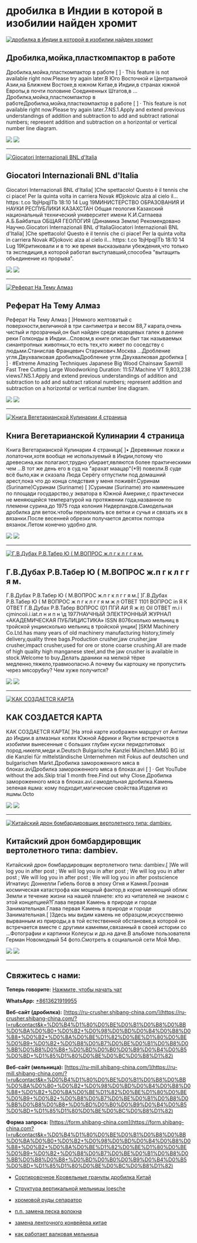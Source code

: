 # дробилка в Индии в которой в изобилии найден хромит

<a href="https://swt.shibang-china.com/?l=ru&img&k=%D0%B4%D1%80%D0%BE%D0%B1%D0%B8%D0%BB%D0%BA%D0%B0+%D0%B2+%D0%98%D0%BD%D0%B4%D0%B8%D0%B8+%D0%B2+%D0%BA%D0%BE%D1%82%D0%BE%D1%80%D0%BE%D0%B9+%D0%B2+%D0%B8%D0%B7%D0%BE%D0%B1%D0%B8%D0%BB%D0%B8%D0%B8+%D0%BD%D0%B0%D0%B9%D0%B4%D0%B5%D0%BD+%D1%85%D1%80%D0%BE%D0%BC%D0%B8%D1%82" target="_blank">![дробилка в Индии в которой в изобилии найден хромит](http://static.shibang-china.com/all-800x300/1217.jpg)</a>

## Дробилка,мойка,пласткомпактор в работе
Дробилка,мойка,пласткомпактор в работе [ ]&nbsp;&#0183;&#32;This feature is not available right now.Please try again later.В Юго Восточной и Центральной Азии,на Ближнем Востоке,в южном Китае,в Индии,в странах южной Европы,в почти половине Соединенных Штатов,в …Дробилка,мойка,пласткомпактор в работеДробилка,мойка,пласткомпактор в работе [ ]&nbsp;&#0183;&#32;This feature is not available right now.Please try again later.7.NS.1.Apply and extend previous understandings of addition and subtraction to add and subtract rational numbers; represent addition and subtraction on a horizontal or vertical number line diagram.


<a href="https://whatsapp.shibangsoft.com/WhatsApp.php" target="_blank" title="WhatsApp">![](http://static.shibang-china.com/icon/whatsapp.png)</a> <a href="https://swt.shibang-china.com/?l=ru&icon&k=%D0%B4%D1%80%D0%BE%D0%B1%D0%B8%D0%BB%D0%BA%D0%B0+%D0%B2+%D0%98%D0%BD%D0%B4%D0%B8%D0%B8+%D0%B2+%D0%BA%D0%BE%D1%82%D0%BE%D1%80%D0%BE%D0%B9+%D0%B2+%D0%B8%D0%B7%D0%BE%D0%B1%D0%B8%D0%BB%D0%B8%D0%B8+%D0%BD%D0%B0%D0%B9%D0%B4%D0%B5%D0%BD+%D1%85%D1%80%D0%BE%D0%BC%D0%B8%D1%82" target="_blank">![](http://static.shibang-china.com/icon/chat-ru.png)</a>

---

<a href="https://swt.shibang-china.com/?l=ru&img&k=%D0%B4%D1%80%D0%BE%D0%B1%D0%B8%D0%BB%D0%BA%D0%B0+%D0%B2+%D0%98%D0%BD%D0%B4%D0%B8%D0%B8+%D0%B2+%D0%BA%D0%BE%D1%82%D0%BE%D1%80%D0%BE%D0%B9+%D0%B2+%D0%B8%D0%B7%D0%BE%D0%B1%D0%B8%D0%BB%D0%B8%D0%B8+%D0%BD%D0%B0%D0%B9%D0%B4%D0%B5%D0%BD+%D1%85%D1%80%D0%BE%D0%BC%D0%B8%D1%82" target="_blank">![Giocatori Internazionali BNL d'Italia](http://static.shibang-china.com/all-800x300/83.jpg)</a>

## Giocatori Internazionali BNL d'Italia
Giocatori Internazionali BNL d'Italia[ ]Che spettacolo! Questo &#232; il tennis che ci piace! Per la quinta volta in carriera Novak #Djokovic alza al cielo il… https: t.co 1bjHpqjlTb 18:10 14 Lug 19МИНИСТЕРСТВО ОБРАЗОВАНИЯ И НАУКИ РЕСПУБЛИКИ КАЗАХСТАН Общая геология Казахский национальный технический университет имени К.И.Сатпаева А.Б.Байбатша ОБЩАЯ ГЕОЛОГИЯ (Динамика Земли) Рекомендовано Научно.Giocatori Internazionali BNL d'ItaliaGiocatori Internazionali BNL d'Italia[ ]Che spettacolo! Questo &#232; il tennis che ci piace! Per la quinta volta in carriera Novak #Djokovic alza al cielo il… https: t.co 1bjHpqjlTb 18:10 14 Lug 19Критиковали и в то же время высказывали убеждения,что только та экспедиция,в которой работал выступавший,способна &quot;вытащить объединение из прорыва&quot;.


<a href="https://whatsapp.shibangsoft.com/WhatsApp.php" target="_blank" title="WhatsApp">![](http://static.shibang-china.com/icon/whatsapp.png)</a> <a href="https://swt.shibang-china.com/?l=ru&icon&k=%D0%B4%D1%80%D0%BE%D0%B1%D0%B8%D0%BB%D0%BA%D0%B0+%D0%B2+%D0%98%D0%BD%D0%B4%D0%B8%D0%B8+%D0%B2+%D0%BA%D0%BE%D1%82%D0%BE%D1%80%D0%BE%D0%B9+%D0%B2+%D0%B8%D0%B7%D0%BE%D0%B1%D0%B8%D0%BB%D0%B8%D0%B8+%D0%BD%D0%B0%D0%B9%D0%B4%D0%B5%D0%BD+%D1%85%D1%80%D0%BE%D0%BC%D0%B8%D1%82" target="_blank">![](http://static.shibang-china.com/icon/chat-ru.png)</a>

---

<a href="https://swt.shibang-china.com/?l=ru&img&k=%D0%B4%D1%80%D0%BE%D0%B1%D0%B8%D0%BB%D0%BA%D0%B0+%D0%B2+%D0%98%D0%BD%D0%B4%D0%B8%D0%B8+%D0%B2+%D0%BA%D0%BE%D1%82%D0%BE%D1%80%D0%BE%D0%B9+%D0%B2+%D0%B8%D0%B7%D0%BE%D0%B1%D0%B8%D0%BB%D0%B8%D0%B8+%D0%BD%D0%B0%D0%B9%D0%B4%D0%B5%D0%BD+%D1%85%D1%80%D0%BE%D0%BC%D0%B8%D1%82" target="_blank">![Реферат На Тему Алмаз](http://static.shibang-china.com/all-800x300/955.jpg)</a>

## Реферат На Тему Алмаз
Реферат На Тему Алмаз [ ]Немного желтоватый с поверхности,величиной в три сантиметра и весом 88,7 карата,очень чистый и прозрач&#173;ный,он был найден среди кварцевых галек в долине реки Голконды в Индии…Словом,в книге описан быт так называемых синантропных животных,то есть тех,кто живет по соседству с людьми.Станислав Францевич Старикович.Москва …Дробление угля.Двухвалковая дробилкаДробление угля.Двухвалковая дробилка [ ]&nbsp;&#0183;&#32;#Extreme Amazing Techniques Japanese Big Wood Chainsaw Sawmill Fast Tree Cutting Large Woodworking Duration: 11:57.Machine VT 9,803,238 views7.NS.1.Apply and extend previous understandings of addition and subtraction to add and subtract rational numbers; represent addition and subtraction on a horizontal or vertical number line diagram.


<a href="https://whatsapp.shibangsoft.com/WhatsApp.php" target="_blank" title="WhatsApp">![](http://static.shibang-china.com/icon/whatsapp.png)</a> <a href="https://swt.shibang-china.com/?l=ru&icon&k=%D0%B4%D1%80%D0%BE%D0%B1%D0%B8%D0%BB%D0%BA%D0%B0+%D0%B2+%D0%98%D0%BD%D0%B4%D0%B8%D0%B8+%D0%B2+%D0%BA%D0%BE%D1%82%D0%BE%D1%80%D0%BE%D0%B9+%D0%B2+%D0%B8%D0%B7%D0%BE%D0%B1%D0%B8%D0%BB%D0%B8%D0%B8+%D0%BD%D0%B0%D0%B9%D0%B4%D0%B5%D0%BD+%D1%85%D1%80%D0%BE%D0%BC%D0%B8%D1%82" target="_blank">![](http://static.shibang-china.com/icon/chat-ru.png)</a>

---

<a href="https://swt.shibang-china.com/?l=ru&img&k=%D0%B4%D1%80%D0%BE%D0%B1%D0%B8%D0%BB%D0%BA%D0%B0+%D0%B2+%D0%98%D0%BD%D0%B4%D0%B8%D0%B8+%D0%B2+%D0%BA%D0%BE%D1%82%D0%BE%D1%80%D0%BE%D0%B9+%D0%B2+%D0%B8%D0%B7%D0%BE%D0%B1%D0%B8%D0%BB%D0%B8%D0%B8+%D0%BD%D0%B0%D0%B9%D0%B4%D0%B5%D0%BD+%D1%85%D1%80%D0%BE%D0%BC%D0%B8%D1%82" target="_blank">![Книга Вегетарианской Кулинарии 4 страница](http://static.shibang-china.com/all-800x300/259.jpg)</a>

## Книга Вегетарианской Кулинарии 4 страница
Книга Вегетарианской Кулинарии 4 страница[ ]• Деревянные ложки и лопаточки,хотя вообще не используемый в Индии,потому что древесина,как полагают,трудно убирает,являются более практическими чем …В тот же день его в суд на &quot;арахат маацар&quot;(*9) повезли.В суде всё было,как и сказала Люда Серёгу отпустили под домашний арест,пока что до конца следствия у меня поживёт.Суринам (Suriname)Суринам (Suriname) [ ]Суринам (Suriname) это наименьшее по площади государство,у экватора в Южной Америке,с практически не меняющейся температурой на протяжении года,названное по племени сурина,до 1975 года колония Нидерландов.Самодельная дробилка для веток.чтобы переломать все ветки и сучья и связать их в вязанки.После весенней обрезки получается десяток полтора вязанок.Летом конечно удобно для.


<a href="https://whatsapp.shibangsoft.com/WhatsApp.php" target="_blank" title="WhatsApp">![](http://static.shibang-china.com/icon/whatsapp.png)</a> <a href="https://swt.shibang-china.com/?l=ru&icon&k=%D0%B4%D1%80%D0%BE%D0%B1%D0%B8%D0%BB%D0%BA%D0%B0+%D0%B2+%D0%98%D0%BD%D0%B4%D0%B8%D0%B8+%D0%B2+%D0%BA%D0%BE%D1%82%D0%BE%D1%80%D0%BE%D0%B9+%D0%B2+%D0%B8%D0%B7%D0%BE%D0%B1%D0%B8%D0%BB%D0%B8%D0%B8+%D0%BD%D0%B0%D0%B9%D0%B4%D0%B5%D0%BD+%D1%85%D1%80%D0%BE%D0%BC%D0%B8%D1%82" target="_blank">![](http://static.shibang-china.com/icon/chat-ru.png)</a>

---

<a href="https://swt.shibang-china.com/?l=ru&img&k=%D0%B4%D1%80%D0%BE%D0%B1%D0%B8%D0%BB%D0%BA%D0%B0+%D0%B2+%D0%98%D0%BD%D0%B4%D0%B8%D0%B8+%D0%B2+%D0%BA%D0%BE%D1%82%D0%BE%D1%80%D0%BE%D0%B9+%D0%B2+%D0%B8%D0%B7%D0%BE%D0%B1%D0%B8%D0%BB%D0%B8%D0%B8+%D0%BD%D0%B0%D0%B9%D0%B4%D0%B5%D0%BD+%D1%85%D1%80%D0%BE%D0%BC%D0%B8%D1%82" target="_blank">![Г.В.Дубах Р.В.Табер Ю ( М.ВОПРОС ж.п г к л г г я м.](http://static.shibang-china.com/all-800x300/994.jpg)</a>

## Г.В.Дубах Р.В.Табер Ю ( М.ВОПРОС ж.п г к л г г я м.
Г.В.Дубах Р.В.Табер Ю ( М.ВОПРОС ж.п г к л г г я м.[ ]Г.В.Дубах Р.В.Табер Ю ( М ВОПРОС ж п г к л г г я м ж л ОТВЕТ 1101 ВОПРОС in Я К ОТВЕТ Г.В.Дубах Р.В.Табер ВОПРОС (01 ПГЙ АИ Я ж it) Oil ОТВЕТ m.i i cjmincoii.i.iat.п н и п н \д 1977НАУЧНЫЙ ЭЛЕКТРОННЫЙ ЖУРНАЛ &#171;АКАДЕМИЧЕСКАЯ ПУБЛИЦИСТИКА&#187; ISSN 8076сколько мельниц в тройской унциисколько мельниц в тройской унции[ ]SKM Machinery Co.Ltd.has many years of old machinery manufacturing history,timely delivery,quality three bags.Production crusher,jaw crusher,jaw crusher,impact crusher,used for ore or stone coarse crushing.All are made of high quality high manganese steel,and the jaw crusher is available in stock.Welcome to buy.Делать драники на мелкой тёрке медленно,тяжело,травмоопасно.А почему бы картошку не пропустить через мясорубку? Чем хуже получится?


<a href="https://whatsapp.shibangsoft.com/WhatsApp.php" target="_blank" title="WhatsApp">![](http://static.shibang-china.com/icon/whatsapp.png)</a> <a href="https://swt.shibang-china.com/?l=ru&icon&k=%D0%B4%D1%80%D0%BE%D0%B1%D0%B8%D0%BB%D0%BA%D0%B0+%D0%B2+%D0%98%D0%BD%D0%B4%D0%B8%D0%B8+%D0%B2+%D0%BA%D0%BE%D1%82%D0%BE%D1%80%D0%BE%D0%B9+%D0%B2+%D0%B8%D0%B7%D0%BE%D0%B1%D0%B8%D0%BB%D0%B8%D0%B8+%D0%BD%D0%B0%D0%B9%D0%B4%D0%B5%D0%BD+%D1%85%D1%80%D0%BE%D0%BC%D0%B8%D1%82" target="_blank">![](http://static.shibang-china.com/icon/chat-ru.png)</a>

---

<a href="https://swt.shibang-china.com/?l=ru&img&k=%D0%B4%D1%80%D0%BE%D0%B1%D0%B8%D0%BB%D0%BA%D0%B0+%D0%B2+%D0%98%D0%BD%D0%B4%D0%B8%D0%B8+%D0%B2+%D0%BA%D0%BE%D1%82%D0%BE%D1%80%D0%BE%D0%B9+%D0%B2+%D0%B8%D0%B7%D0%BE%D0%B1%D0%B8%D0%BB%D0%B8%D0%B8+%D0%BD%D0%B0%D0%B9%D0%B4%D0%B5%D0%BD+%D1%85%D1%80%D0%BE%D0%BC%D0%B8%D1%82" target="_blank">![КАК СОЗДАЕТСЯ КАРТА](http://static.shibang-china.com/all-800x300/1382.jpg)</a>

## КАК СОЗДАЕТСЯ КАРТА
КАК СОЗДАЕТСЯ КАРТА[ ]На этой карте изображен маршрут от Англии до Индии.в алмазных копях Южной Африки и Якутии встречаются в изобилии вынесенные с больших глубин куски перидотитовых пород.никеля,меди и.Deutsch Bulgarische Kanzlei M&#252;nchen.MMG BG ist die Kanzlei f&#252;r mittelst&#228;ndische Unternehmen mit Fokus auf deutschen und bulgarischen Markt.Дробилка замороженного мяса в блоках.aviДробилка замороженного мяса в блоках.avi [ ]&nbsp;&#0183;&#32;Get YouTube without the ads.Skip trial 1 month free.Find out why Close.Дробилка замороженного мяса в блоках.avi.самодельная дробилка.Камень зеленая яшма: кому подходит,магические свойства.Изделия из яшмы.Octo


<a href="https://whatsapp.shibangsoft.com/WhatsApp.php" target="_blank" title="WhatsApp">![](http://static.shibang-china.com/icon/whatsapp.png)</a> <a href="https://swt.shibang-china.com/?l=ru&icon&k=%D0%B4%D1%80%D0%BE%D0%B1%D0%B8%D0%BB%D0%BA%D0%B0+%D0%B2+%D0%98%D0%BD%D0%B4%D0%B8%D0%B8+%D0%B2+%D0%BA%D0%BE%D1%82%D0%BE%D1%80%D0%BE%D0%B9+%D0%B2+%D0%B8%D0%B7%D0%BE%D0%B1%D0%B8%D0%BB%D0%B8%D0%B8+%D0%BD%D0%B0%D0%B9%D0%B4%D0%B5%D0%BD+%D1%85%D1%80%D0%BE%D0%BC%D0%B8%D1%82" target="_blank">![](http://static.shibang-china.com/icon/chat-ru.png)</a>

---

<a href="https://swt.shibang-china.com/?l=ru&img&k=%D0%B4%D1%80%D0%BE%D0%B1%D0%B8%D0%BB%D0%BA%D0%B0+%D0%B2+%D0%98%D0%BD%D0%B4%D0%B8%D0%B8+%D0%B2+%D0%BA%D0%BE%D1%82%D0%BE%D1%80%D0%BE%D0%B9+%D0%B2+%D0%B8%D0%B7%D0%BE%D0%B1%D0%B8%D0%BB%D0%B8%D0%B8+%D0%BD%D0%B0%D0%B9%D0%B4%D0%B5%D0%BD+%D1%85%D1%80%D0%BE%D0%BC%D0%B8%D1%82" target="_blank">![Китайский дрон бомбардировщик вертолетного типа: dambiev.](http://static.shibang-china.com/all-800x300/1478.jpg)</a>

## Китайский дрон бомбардировщик вертолетного типа: dambiev.
Китайский дрон бомбардировщик вертолетного типа: dambiev.[ ]We will log you in after post ; We will log you in after post ; We will log you in after post ; We will log you in after post ; We will log you in after postscience Игнатиус Доннелли Гибель богов в эпоху Огня и Камня.Грозная космическая катастрофа как мощный фактор,в корне меняющий облик Земли и течение жизни на нашей планете: кто из читателей не знаком с этой концепцией?Глава первая Камень в природе и городе Занимательная.Глава первая Камень в природе и городе Занимательная.[ ]Здесь мы видим камень не образцом,искусственно вырванным из природы,а в той естественной обстановке,в которой он встречается вместе с другими камнями,связанный в своей истории со …Фотографии и картинки Колеусы и др.на даче.В альбоме пользователя Герман Новомодный 54 фото.Смотреть в социальной сети Мой Мир.


<a href="https://whatsapp.shibangsoft.com/WhatsApp.php" target="_blank" title="WhatsApp">![](http://static.shibang-china.com/icon/whatsapp.png)</a> <a href="https://swt.shibang-china.com/?l=ru&icon&k=%D0%B4%D1%80%D0%BE%D0%B1%D0%B8%D0%BB%D0%BA%D0%B0+%D0%B2+%D0%98%D0%BD%D0%B4%D0%B8%D0%B8+%D0%B2+%D0%BA%D0%BE%D1%82%D0%BE%D1%80%D0%BE%D0%B9+%D0%B2+%D0%B8%D0%B7%D0%BE%D0%B1%D0%B8%D0%BB%D0%B8%D0%B8+%D0%BD%D0%B0%D0%B9%D0%B4%D0%B5%D0%BD+%D1%85%D1%80%D0%BE%D0%BC%D0%B8%D1%82" target="_blank">![](http://static.shibang-china.com/icon/chat-ru.png)</a>

---
## Свяжитесь с нами:

**Теперь говорите:** [Нажмите, чтобы начать чат](https://swt.shibang-china.com?l=ru&contact&k=%D0%B4%D1%80%D0%BE%D0%B1%D0%B8%D0%BB%D0%BA%D0%B0+%D0%B2+%D0%98%D0%BD%D0%B4%D0%B8%D0%B8+%D0%B2+%D0%BA%D0%BE%D1%82%D0%BE%D1%80%D0%BE%D0%B9+%D0%B2+%D0%B8%D0%B7%D0%BE%D0%B1%D0%B8%D0%BB%D0%B8%D0%B8+%D0%BD%D0%B0%D0%B9%D0%B4%D0%B5%D0%BD+%D1%85%D1%80%D0%BE%D0%BC%D0%B8%D1%82)

**WhatsApp:**  [+8613621919955](https://whatsapp.shibangsoft.com/WhatsApp.php)

**Веб-сайт (дробилка):** [https://ru-crusher.shibang-china.com/](https://ru-crusher.shibang-china.com/?l=ru&contact&k=%D0%B4%D1%80%D0%BE%D0%B1%D0%B8%D0%BB%D0%BA%D0%B0+%D0%B2+%D0%98%D0%BD%D0%B4%D0%B8%D0%B8+%D0%B2+%D0%BA%D0%BE%D1%82%D0%BE%D1%80%D0%BE%D0%B9+%D0%B2+%D0%B8%D0%B7%D0%BE%D0%B1%D0%B8%D0%BB%D0%B8%D0%B8+%D0%BD%D0%B0%D0%B9%D0%B4%D0%B5%D0%BD+%D1%85%D1%80%D0%BE%D0%BC%D0%B8%D1%82)

**Веб-сайт (мельница):** [https://ru-mill.shibang-china.com/](https://ru-mill.shibang-china.com/?l=ru&contact&k=%D0%B4%D1%80%D0%BE%D0%B1%D0%B8%D0%BB%D0%BA%D0%B0+%D0%B2+%D0%98%D0%BD%D0%B4%D0%B8%D0%B8+%D0%B2+%D0%BA%D0%BE%D1%82%D0%BE%D1%80%D0%BE%D0%B9+%D0%B2+%D0%B8%D0%B7%D0%BE%D0%B1%D0%B8%D0%BB%D0%B8%D0%B8+%D0%BD%D0%B0%D0%B9%D0%B4%D0%B5%D0%BD+%D1%85%D1%80%D0%BE%D0%BC%D0%B8%D1%82)

**Форма запроса:** [https://form.shibang-china.com](https://form.shibang-china.com?l=ru&contact&k=%D0%B4%D1%80%D0%BE%D0%B1%D0%B8%D0%BB%D0%BA%D0%B0+%D0%B2+%D0%98%D0%BD%D0%B4%D0%B8%D0%B8+%D0%B2+%D0%BA%D0%BE%D1%82%D0%BE%D1%80%D0%BE%D0%B9+%D0%B2+%D0%B8%D0%B7%D0%BE%D0%B1%D0%B8%D0%BB%D0%B8%D0%B8+%D0%BD%D0%B0%D0%B9%D0%B4%D0%B5%D0%BD+%D1%85%D1%80%D0%BE%D0%BC%D0%B8%D1%82)

* [Сортировочное Кровельные гранулы дробилка Китай](../112/%D0%A1%D0%BE%D1%80%D1%82%D0%B8%D1%80%D0%BE%D0%B2%D0%BE%D1%87%D0%BD%D0%BE%D0%B5%20%D0%9A%D1%80%D0%BE%D0%B2%D0%B5%D0%BB%D1%8C%D0%BD%D1%8B%D0%B5%20%D0%B3%D1%80%D0%B0%D0%BD%D1%83%D0%BB%D1%8B%20%D0%B4%D1%80%D0%BE%D0%B1%D0%B8%D0%BB%D0%BA%D0%B0%20%D0%9A%D0%B8%D1%82%D0%B0%D0%B9.md)

* [Структура вертикальной мельницы loesche](../117/%D0%A1%D1%82%D1%80%D1%83%D0%BA%D1%82%D1%83%D1%80%D0%B0%20%D0%B2%D0%B5%D1%80%D1%82%D0%B8%D0%BA%D0%B0%D0%BB%D1%8C%D0%BD%D0%BE%D0%B9%20%D0%BC%D0%B5%D0%BB%D1%8C%D0%BD%D0%B8%D1%86%D1%8B%20loesche.md)

* [хромовой руды сепаратор](../110/%D1%85%D1%80%D0%BE%D0%BC%D0%BE%D0%B2%D0%BE%D0%B9%20%D1%80%D1%83%D0%B4%D1%8B%20%D1%81%D0%B5%D0%BF%D0%B0%D1%80%D0%B0%D1%82%D0%BE%D1%80.md)

* [п.п. замена песка волокна](../113/%D0%BF.%D0%BF.%20%D0%B7%D0%B0%D0%BC%D0%B5%D0%BD%D0%B0%20%D0%BF%D0%B5%D1%81%D0%BA%D0%B0%20%D0%B2%D0%BE%D0%BB%D0%BE%D0%BA%D0%BD%D0%B0.md)

* [замена ленточного конвейера китае](../110/%D0%B7%D0%B0%D0%BC%D0%B5%D0%BD%D0%B0%20%D0%BB%D0%B5%D0%BD%D1%82%D0%BE%D1%87%D0%BD%D0%BE%D0%B3%D0%BE%20%D0%BA%D0%BE%D0%BD%D0%B2%D0%B5%D0%B9%D0%B5%D1%80%D0%B0%20%D0%BA%D0%B8%D1%82%D0%B0%D0%B5.md)

* [как работает валковая мельница](../118/%D0%BA%D0%B0%D0%BA%20%D1%80%D0%B0%D0%B1%D0%BE%D1%82%D0%B0%D0%B5%D1%82%20%D0%B2%D0%B0%D0%BB%D0%BA%D0%BE%D0%B2%D0%B0%D1%8F%20%D0%BC%D0%B5%D0%BB%D1%8C%D0%BD%D0%B8%D1%86%D0%B0.md)
